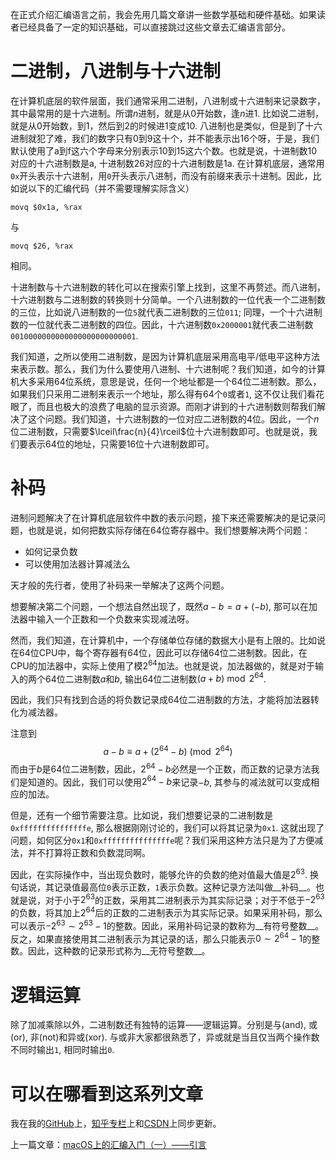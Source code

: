 在正式介绍汇编语言之前，我会先用几篇文章讲一些数学基础和硬件基础。如果读者已经具备了一定的知识基础，可以直接跳过这些文章去汇编语言部分。

# 二进制，八进制与十六进制

在计算机底层的软件层面，我们通常采用二进制，八进制或十六进制来记录数字，其中最常用的是十六进制。所谓$n$进制，就是从0开始数，逢$n$进1. 比如说二进制，就是从0开始数，到1，然后到2的时候进1变成10. 八进制也是类似，但是到了十六进制就犯了难，我们的数字只有0到9这十个，并不能表示出16个呀，于是，我们默认使用了a到f这六个字母来分别表示10到15这六个数。也就是说，十进制数10对应的十六进制数是a, 十进制数26对应的十六进制数是1a. 在计算机底层，通常用`0x`开头表示十六进制，用`0`开头表示八进制，而没有前缀来表示十进制。因此，比如说以下的汇编代码（并不需要理解实际含义）

```assembly
movq $0x1a, %rax
```

与

```assembly
movq $26, %rax
```

相同。

十进制数与十六进制数的转化可以在搜索引擎上找到，这里不再赘述。而八进制，十六进制数与二进制数的转换则十分简单。一个八进制数的一位代表一个二进制数的三位，比如说八进制数的一位`5`就代表二进制数的三位`011`; 同理，一个十六进制数的一位就代表二进制数的四位。因此，十六进制数`0x2000001`就代表二进制数`0010000000000000000000000001`.

我们知道，之所以使用二进制数，是因为计算机底层采用高电平/低电平这种方法来表示数。那么，我们为什么要使用八进制、十六进制呢？我们知道，如今的计算机大多采用64位系统，意思是说，任何一个地址都是一个64位二进制数。那么，如果我们只采用二进制来表示一个地址，那么得有64个`0`或者`1`, 这不仅让我们看花眼了，而且也极大的浪费了电脑的显示资源。而刚才讲到的十六进制数则帮我们解决了这个问题。我们知道，十六进制数的一位对应二进制数的4位。因此，一个$n$位二进制数，只需要$\lceil\frac{n}{4}\rceil$位十六进制数即可。也就是说，我们要表示64位的地址，只需要16位十六进制数即可。

# 补码

进制问题解决了在计算机底层软件中数的表示问题，接下来还需要解决的是记录问题，也就是说，如何把数实际存储在64位寄存器中。我们想要解决两个问题：

* 如何记录负数
* 可以使用加法器计算减法么

天才般的先行者，使用了补码来一举解决了这两个问题。

想要解决第二个问题，一个想法自然出现了，既然$a-b=a+(-b)$, 那可以在加法器中输入一个正数和一个负数来实现减法呀。

然而，我们知道，在计算机中，一个存储单位存储的数据大小是有上限的。比如说在64位CPU中，每个寄存器有64位，因此可以存储64位二进制数。因此，在CPU的加法器中，实际上使用了模$2^{64}$加法。也就是说，加法器做的，就是对于输入的两个64位二进制数$a$和$b$, 输出64位二进制数$(a+b)\bmod{2^{64}}$. 

因此，我们只有找到合适的将负数记录成64位二进制数的方法，才能将加法器转化为减法器。

注意到
$$
a-b\equiv a+\left(2^{64}-b\right)\pmod{2^{64}}
$$
而由于$b$是64位二进制数，因此，$2^{64}-b$必然是一个正数，而正数的记录方法我们是知道的。因此，我们可以使用$2^{64}-b$来记录$-b$, 其参与的减法就可以变成相应的加法。

但是，还有一个细节需要注意。比如说，我们想要记录的二进制数是`0xfffffffffffffffe`, 那么根据刚刚讨论的，我们可以将其记录为`0x1`. 这就出现了问题，如何区分`0x1`和`0xfffffffffffffffe`呢？我们采用这种方法只是为了方便减法，并不打算将正数和负数混同啊。

因此，在实际操作中，当出现负数时，能够允许的负数的绝对值最大值是$2^{63}$. 换句话说，其记录值最高位`0`表示正数，`1`表示负数。这种记录方法叫做__补码__。也就是说，对于小于$2^{63}$的正数，采用其二进制表示为其实际记录；对于不低于$-2^{63}$的负数，将其加上$2^{64}$后的正数的二进制表示为其实际记录。如果采用补码，那么可以表示$-2^{63}\sim2^{63}-1$的整数。因此，采用补码记录的数称为__有符号整数__。反之，如果直接使用其二进制表示为其记录的话，那么只能表示$0\sim 2^{64}-1$的整数。因此，这种数的记录形式称为__无符号整数__。

# 逻辑运算

除了加减乘除以外，二进制数还有独特的运算——逻辑运算。分别是与(and), 或(or), 非(not)和异或(xor). 与或非大家都很熟悉了，异或就是当且仅当两个操作数不同时输出`1`, 相同时输出`0`.

# 可以在哪看到这系列文章

我在我的[GitHub](https://github.com/Evian-Zhang/Assembly-on-macOS)上，[知乎专栏](https://zhuanlan.zhihu.com/c_1132336120712765440)上和[CSDN](https://blog.csdn.net/EvianZhang)上同步更新。

上一篇文章：[macOS上的汇编入门（一）——引言](macOS上的汇编入门（一）——引言.md)
